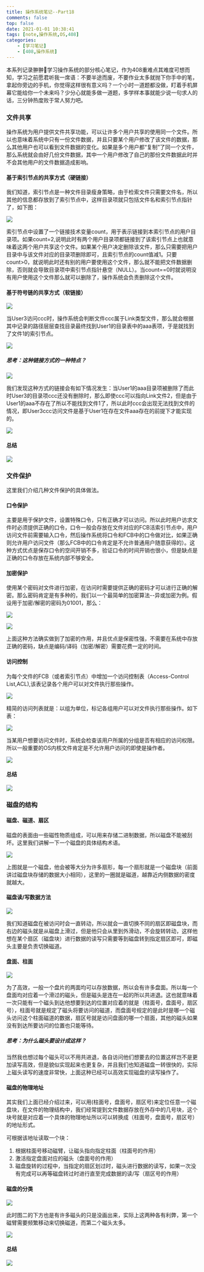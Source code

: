 ```yaml
---
title: 操作系统笔记--Part18
comments: false
top: false
date: 2021-01-01 10:38:41
tags: [note,操作系统,OS,408]
categories: 
	- [学习笔记]
	- [408,操作系统]
---
```


本系列记录翀翀👦学习操作系统的部分核心笔记，作为408重难点其难度可想而知，学习之前愿君听我一席语：不要半途而废，不要作业太多就抛下你手中的笔，拿起你旁边的手机，你觉得这样很有意义吗？一个小时一道题都没做，盯着手机屏幕它能给你一个未来吗？少分心就能多做一道题，多学样本事就能少说一句求人的话，三分钟热度败于常人努力吧。

<!-- more -->

### 文件共享

操作系统为用户提供文件共享功能，可以让许多个用户共享的使用同一个文件。所以也意味着系统中只有一份文件数据，并且只要某个用户修改了该文件的数据，那么其他用户也可以看到文件数据的变化。如果是多个用户都“复制”了同一个文件，那么系统就会由好几份文件数据，其中一个用户修改了自己的那份文件数据此时并不会其他用户的文件数据造成影响。

#### 基于索引节点的共享方式（硬链接）

我们知道，索引节点是一种文件目录瘦身策略，由于检索文件只需要文件名，所以其他的信息都存放到了索引节点中，这样目录项就只包括文件名和索引节点指针了，如下图：

![](https://gitee.com/Langwenchong/figure-bed/raw/master/20210101104433.png)

索引节点中设置了一个链接技术变量count，用于表示链接到本索引节点的用户目录项。如果count=2,说明此时有两个用户目录项都链接到了该索引节点上也就意味着这两个用户共享这个文件。如果某个用户决定删除该文件，那么只需要把用户目录中与该文件对应的目录项删除即可，且索引节点的count值减1。只要count>0，就说明此时还有别的用户要使用这个文件，那么就不能把文件数据删除，否则就会导致目录项中索引节点指针悬空（NULL）。当count==0时就说明没有用户使用这个文件那么就可以删除了，操作系统会负责删除这个文件。

#### 基于符号链的共享方式（软链接）

![](https://gitee.com/Langwenchong/figure-bed/raw/master/20210101104921.png)

当User3访问ccc时，操作系统会判断文件ccc属于Link类型文件，那么就会根据其中记录的路径层层查找目录最终找到User1的目录表中的aaa表项，于是就找到了文件1的索引节点。

![](https://gitee.com/Langwenchong/figure-bed/raw/master/20210101114740.png)

##### 思考：这种链接方式的一种特点？

![](https://gitee.com/Langwenchong/figure-bed/raw/master/20210101105149.png)

我们发现这种方式的链接会有如下情况发生：当User1的aaa目录项被删除了而此时User3的目录项ccc还没有删除时，那么即使ccc可以指向Link文件2，但是由于User1的aaa不存在了所以不能找到文件1了，所以此时ccc会出现无法找到文件的情况，即User3ccc访问文件是基于User1在存在文件aaa存在的前提下才能实现的。

![](https://gitee.com/Langwenchong/figure-bed/raw/master/20210101114759.png)

#### 总结

![](https://gitee.com/Langwenchong/figure-bed/raw/master/20210101114823.png)

### 文件保护

这里我们介绍几种文件保护的具体做法。

#### 口令保护

主要是用于保护文件，设置特殊口令，只有正确才可以访问。所以此时用户访求文件时必须提供正确的口令，口令一般会存放在文件对应的FCB活索引节点中，用户访问文件前需要输入口令，然后操作系统将口令和FCB中的口令做对比，如果正确则允许用户访问文件（那么FCB中的口令肯定是不允许普通用户随意获得的）。这种方式优点是保存口令的空间开销不多，验证口令的时间开销也很小，但是缺点是正确的口令存放在系统内部不够安全。

#### 加密保护

使用某个密码对文件进行加密，在访问时需要提供正确的密码才可以进行正确的解密。那么密码肯定是有多种的，我们以一个最简单的加密算法--异或加密为例。假设用于加密/解密的密码为01001，那么：

![](https://gitee.com/Langwenchong/figure-bed/raw/master/20210101110004.png)

![](https://gitee.com/Langwenchong/figure-bed/raw/master/20210101110132.png)

上面这种方法确实做到了加密的作用，并且优点是保密性强，不需要在系统中存放正确的密码，缺点是编码/译码（加密/解密）需要花费一定的时间。

#### 访问控制

为每个文件的FCB（或者索引节点）中增加一个访问控制表（Access-Control List,ACL),该表记录各个用户可以对文件执行那些操作。

![](https://gitee.com/Langwenchong/figure-bed/raw/master/20210101110452.png)

精简的访问列表就是：以组为单位，标记各组用户可以对文件执行那些操作。如下表：

![](https://gitee.com/Langwenchong/figure-bed/raw/master/20210101110611.png)

当某用户想要访问文件时，系统会检查该用户所属的分组是否有相应的访问权限。所以一般重要的OS内核文件肯定是不允许用户访问的即使是操作者。

![](https://gitee.com/Langwenchong/figure-bed/raw/master/20210101114900.png)

#### 总结

![](https://gitee.com/Langwenchong/figure-bed/raw/master/20210101114923.png)

### 磁盘的结构

#### 磁盘、磁道、扇区

磁盘的表面由一些磁性物质组成，可以用来存储二进制数据，所以磁盘不能被刮坏。这里我们讲解一下一个磁盘的具体结构术语。

![](https://gitee.com/Langwenchong/figure-bed/raw/master/20210101111103.png)

上图就是一个磁盘，他会被等大分为许多扇形，每一个扇形就是一个磁盘块（前面讲过磁盘块存储的数据大小相同），这里的一圈就是磁道，越靠近内侧数据的密度就越大。

#### 磁盘读/写数据方法

![](https://gitee.com/Langwenchong/figure-bed/raw/master/20210101111324.png)

我们知道磁盘在被访问时会一直转动，所以就会一直切换不同的扇区即磁盘块，而右边的磁头就是从磁盘上滑过，但是他只会从里到外滑动，不会旋转转动，这样他想在某个扇区（磁盘块）进行数据的读写只需要等到磁盘转到指定扇区即可，即磁头主要是负责切换磁道。

#### 盘面、柱面

![](https://gitee.com/Langwenchong/figure-bed/raw/master/20210101111752.png)

为了高效，一般一个盘片的两面均可以存放数据，所以会有许多盘面。所以每一个盘面均对应着一个滑过的磁头，但是磁头是连在一起的所以共进退。这也就意味着一次只能有一个磁头到达他想要到达的位置对应着的就是（柱面号，盘面号，扇区号），柱面号就是规定了磁头将要访问的磁道，而盘面号规定的是此时是哪一个磁头访问这个柱面磁道的数据，扇区号就是访问盘面的哪一个扇面，其他的磁头如果没有到达所要访问的位置也只能等待。

##### 思考：为什么磁头要设计成这样？

当然我也想过每个磁头可以不用共进退，各自访问他们想要去的位置这样岂不是更加读写高效，但是貌似实现起来也更复杂，并且我们也知道磁盘一转很快的，实际上磁头读写的速度非常快，上面这种已经可以高效实现磁盘的读写操作了。

#### 磁盘的物理地址

其实我们上面已经介绍过来，可以用(柱面号，盘面号，扇区号)来定位任意一个磁盘块，在文件的物理结构中，我们经常提到文件数据存放在外存中的几号块，这个块号就是对应着一个具体的物理地址所以可以转换成（柱面号，盘面号，扇区号）的地址形式。

可根据该地址读取一个块：

1. 根据柱面号移动磁臂，让磁头指向指定柱面（柱面号的作用）
2. 激活指定盘面对应的磁头（盘面号的作用）
3. 磁盘旋转的过程中，当指定的扇区划过时，磁头进行数据的读写，如果一次没有完成可以再等磁盘转过时进行直至完成数据的读/写（扇区号的作用）

#### 磁盘的分类

![](https://gitee.com/Langwenchong/figure-bed/raw/master/20210101112626.png)

此时图二的下方也是有许多磁头的只是没画出来，实际上这两种各有利弊，第一个磁臂需要频繁移动来切换磁道，而第二个磁头太多。

![](https://gitee.com/Langwenchong/figure-bed/raw/master/20210101112737.png)

#### 总结

![](https://gitee.com/Langwenchong/figure-bed/raw/master/20210101114955.png)

